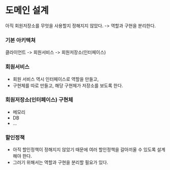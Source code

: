 # 도메인 설계

아직 회원저장소를 무엇을 사용할지 정해지지 않았다. -> 역할과 구현을 분리한다.

### 기본 아키텍쳐
클라이언트 -> 회원서비스 -> 회원저장소(인터페이스)

### 회원서비스
* 회원 서비스 역시 인터페이스로 역할을 만들고,
* 구현체를 따로 만들고, 해당 구현체가 저장소를 보도록 한다.

### 회원저장소(인터페이스) 구현체
* 메모리
* DB
* ...

### 할인정책
* 아직 할인정책이 정해지지 않았기 때문에 여러 할인정책을 갈아끼울 수 있도록 설계해야 한다.
* 그러기 위해서는 역할과 구현을 분리할 필요가 있다.